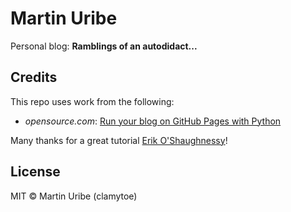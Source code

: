 # Martin Uribe

Personal blog: **Ramblings of an autodidact...**

## Credits

This repo uses work from the following:

* *opensource.com*: [Run your blog on GitHub Pages with Python](https://opensource.com/article/19/5/run-your-blog-github-pages-python)

Many thanks for a great tutorial [Erik O'Shaughnessy](https://opensource.com/users/jnyjny)!

## License

MIT © Martin Uribe (clamytoe)
